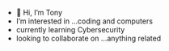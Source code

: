 - 👋 Hi, I’m Tony
- I’m interested in ...coding and computers
- currently learning Cybersecurity
- looking to collaborate on ...anything related


